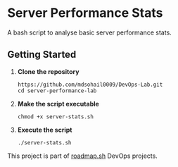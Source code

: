 # Server Performance Stats
A bash script to analyse basic server performance stats.  

## Getting Started
1. **Clone the repository**
    ```
    https://github.com/mdsohail0009/DevOps-Lab.git
    cd server-performance-lab
    ```

2. **Make the script executable**
    ```
    chmod +x server-stats.sh
    ```
3. **Execute the script**  
    ```
    ./server-stats.sh
    ```
This project is part of [roadmap.sh](https://roadmap.sh/projects/server-stats) DevOps projects.
